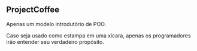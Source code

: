## ProjectCoffee

Apenas um modelo introdutório de POO. <br>

Caso seja usado como estampa em uma xícara, apenas os programadores irão entender seu verdadeiro propósito.
